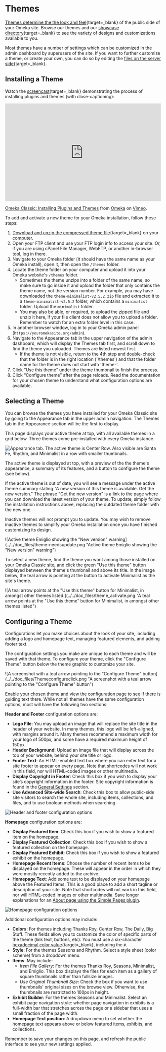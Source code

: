# Themes

[Themes determine the the look and feel](https://omeka.org/classic/themes/){target=_blank} of the public side of your Omeka site. Browse our themes and our [showcase directory](https://omeka.org/classic/showcase/){target=_blank} to see the variety of designs and customizations available to you.

Most themes have a number of settings which can be customized in the admin dashboard by superusers of the site. If you want to further customize a theme, or create your own, you can do so by editing the [files on the server side](https://omeka.readthedocs.io/en/latest/Tutorials/index.html#public-themes){target=_blank}.

Installing a Theme
-----------------------------------------------------------------
Watch the [screencast](https://vimeo.com/153819886){target=_blank} demonstrating the process of installing plugins and themes (with close-captioning):

<div style="padding:62.5% 0 0 0;position:relative;"><iframe src="https://player.vimeo.com/video/153819886?h=cc52b34de6" style="position:absolute;top:0;left:0;width:100%;height:100%;" frameborder="0" allow="autoplay; fullscreen; picture-in-picture" allowfullscreen></iframe></div><script src="https://player.vimeo.com/api/player.js"></script>
<p><a href="https://vimeo.com/153819886">Omeka Classic: Installing Plugins and Themes</a> from <a href="https://vimeo.com/omeka">Omeka</a> on <a href="https://vimeo.com">Vimeo</a>.</p>

To add and activate a new theme for your Omeka installation, follow these steps:

1. [Download and unzip the compressed theme file](https://omeka.org/classic/themes/){target=_blank} on your computer.
1. Open your FTP client and use your FTP login info to access your site. Or, if you are using cPanel File Manager, WebFTP, or another in-browser tool, log in there. 
1. Navigate to your Omeka folder (it should have the same name as your Omeka install), open it, then open the `/themes` folder.
1. Locate the theme folder on your computer and upload it into your Omeka website's `/themes` folder. 
    - Sometimes the theme unzips into a folder of the same name, so make sure to go inside it and upload the folder that only contains the theme name, not the version number. For example, you may have downloaded the `theme-minimalist-v2.5.2.zip` file and extracted it to a `theme-minimalist-v2.5.2` folder, which contains a `minimalist` folder. Upload the `minimalist` folder. 
    - You may also be able, or required, to upload the zipped file and unzip it here, if your file client does not allow you to upload a folder. Remember to watch for an extra folder level in this case.
1. In another browser window, log in to your Omeka admin panel (`https://youromekasite.org/admin`).
1.  Navigate to the Appearance tab in the upper navigation of the admin dashboard, which will display the Themes tab first, and scroll down to find the theme you uploaded. Themes are listed newest first.
    - If the theme is not visible, return to the 4th step and double-check that the folder is in the right location ('/themes') and that the folder name for the theme does not start with 'theme-'.
1. Click “Use this theme” under the theme thumbnail to finish the process.
1. Click “Configure theme” after the page reloads. Read the documentation for your chosen theme to understand what configuration options are available.

Selecting a Theme
-------------------------------------------------------------
You can browse the themes you have installed for your Omeka Classic site by going to the Appearance tab in the upper admin navigation. The Themes tab in the Appearance section will be the first to display. 

This page displays your active theme at top, with all available themes in a grid below. Three themes come pre-installed with every Omeka instance.

![Appearance tab. The active theme is Center Row. Also visible are Santa Fe, Rhythm, and Minimalist in a row with smaller thumbnails.](../../doc_files/browse_themes.png "Appearance tab. The active theme is Center Row. Also visible are Santa Fe, Rhythm, and Minimalist in a row with smaller thumbnails.")

The active theme is displayed at top, with a preview of the the theme's appearance, a summary of its features, and a button to configure the theme (see below). 

If the active theme is out of date, you will see a message under the active theme summary stating "A new version of this theme is available. Get the new version." The phrase "Get the new version" is a link to the page where you can download the latest version of your theme. To update, simply follow the installation instructions above, replacing the outdated theme folder with the new one.

Inactive themes will not prompt you to update. You may wish to remove inactive themes to simplify your Omeka installation once you have finished customizing its design.

![Active theme Emiglio showing the "New version" warning](../../doc_files/theme-needsupdate.png "Active theme Emiglio showing the "New version" warning")

To select a new theme, find the theme you want among those installed on your Omeka Classic site, and click the green "Use this theme" button displayed between the theme's thumbnail and above its title. In the image below, the teal arrow is pointing at the button to activate Minimalist as the site's theme.

![A teal arrow points at the "Use this theme" button for Minimalist, in amongst other themes listed.](../../doc_files/theme_activate.png "A teal arrow points at the "Use this theme" button for Minimalist, in amongst other themes listed")


Configuring a Theme
----------------------------------------------------------------
Configurations let you make choices about the look of your site, including adding a logo and homepage text, managing featured elements, and adding footer text. 

The configuration settings you make are unique to each theme and will be saved with that theme. To configure your theme, click the "Configure Theme" button below the theme graphic to customize your site.  

![A screenshot with a teal arrow pointing to the "Configure Theme" button](../../doc_files/Themeconfigureclick.png "A screenshot with a teal arrow pointing to the "Configure Theme" button")

Enable your chosen theme and view the configuration page to see if there is guiding text there. While not all themes have the same configuration options, most will have the following two sections: 

**Header and Footer** configuration options are:

- **Logo File**: You may upload an image that will replace the site title in the header of your website. In many themes, this logo will be left-aligned, with margins around it. Many themes recommend a maximum width for your logo of 500px, and some have a required maximum height of 150px. 
- **Header Background**: Upload an image file that will display across the top of your website, behind your site title or logo.
- **Footer Text**: An HTML-enabled text box where you can enter text for a site footer to appear on every page. Note that shortcodes will not work in this field, nor will HTML-coded images or other multimedia.
- **Display Copyright in Footer**:  Check this box if you wish to display your site’s copyright information in the footer. Site copyright information is found in the [General Settings](../Settings/index.md) section.
- **Use Advanced Site-wide Search**: Check this box to allow public-side site visitors to search the whole site, including items, collections, and files, and to use boolean methods when searching.

![Header and footer configuration options](../../doc_files/themeHFConfig.png "Header and footer configuration options")

**Homepage** configuration options are:

- **Display Featured Item**: Check this box if you wish to show a featured item on the homepage.
- **Display Featured Collection**: Check this box if you wish to show a featured collection on the homepage.
- **Display Featured Exhibit**: Check this box if you wish to show a featured exhibit on the homepage.
- **Homepage Recent Items**: Choose the number of recent items to be displayed on the homepage. These will appear in the order in which they were mostly recently added to the archive.
-   **Homepage Text**: Add some text to be displayed on your homepage above the Featured Items. This is a good place to add a short tagline or description of your site. Note that shortcodes will not work in this field, nor will HTML-coded images or other multimedia. Save longer explanations for an [About page using the Simple Pages plugin](../../Plugins/SimplePages.md).

![Homepage configuration options](../../doc_files/themeHomeConfig.png "Homepage configuration options")

Additional configuration options may include:

- **Colors**: For themes including Thanks Roy, Center Row, The Daily, Big Stuff. These fields allow you to customize the color of specific parts of the theme (link text, buttons, etc). You must use a six-character [hexadecimal color value](https://www.w3schools.com/colors/default.asp){target=_blank}, including the `#`.
- **Style**: For the themes Seasons and Rhythm. Select a style sheet (color scheme) from a dropdown menu.
- **Items**: May include:
    - *Item File Gallery*: For the themes Thanks Roy, Seasons, Minimalist, and Emiglio. This box displays the files for each item as a gallery of square thumbnails rather than fullsize images. 
    - *Use Original Thumbnail Size*: Check the box if you want to use thumbnails' original sizes on the browse view. Otherwise, the thumbnails are restricted to 100px in height.
- **Exhibit Builder**: For the themes Seasons and Minimalist. Select an exhibit page navigation style: whether page navigation in exhibits is a full-width bar that stretches across the page or a sidebar that uses a small fraction of the page width.
- **Homepage Text position**: A dropdown menu to set whether the homepage text appears above or below featured items, exhibits, and collections.

Remember to save your changes on this page, and refresh the public interface to see your new settings applied.
